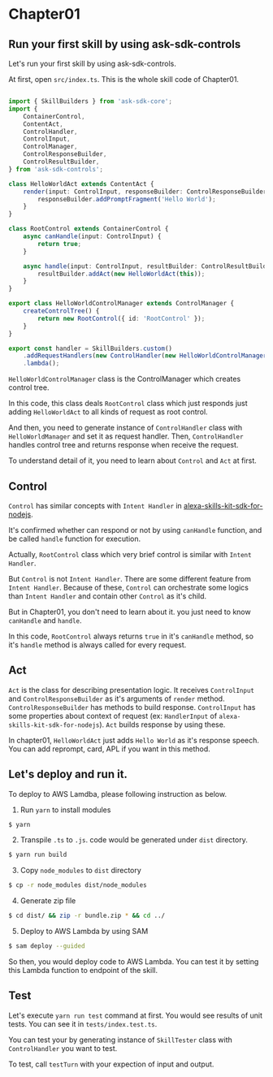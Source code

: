 # Chapter01

## Run your first skill by using ask-sdk-controls

Let's run your first skill by using ask-sdk-controls.

At first, open `src/index.ts`. This is the whole skill code of Chapter01.

```typescript

import { SkillBuilders } from 'ask-sdk-core';
import {
    ContainerControl,
    ContentAct,
    ControlHandler,
    ControlInput,
    ControlManager,
    ControlResponseBuilder,
    ControlResultBuilder,
} from 'ask-sdk-controls';

class HelloWorldAct extends ContentAct {
    render(input: ControlInput, responseBuilder: ControlResponseBuilder) {
        responseBuilder.addPromptFragment('Hello World');
    }
}

class RootControl extends ContainerControl {
    async canHandle(input: ControlInput) {
        return true;
    }

    async handle(input: ControlInput, resultBuilder: ControlResultBuilder) {
        resultBuilder.addAct(new HelloWorldAct(this));
    }
}

export class HelloWorldControlManager extends ControlManager {
    createControlTree() {
        return new RootControl({ id: 'RootControl' });
    }
}

export const handler = SkillBuilders.custom()
    .addRequestHandlers(new ControlHandler(new HelloWorldControlManager()))
    .lambda();

```

`HelloWorldControlManager` class is the ControlManager which creates control tree.
 
In this code, this class deals `RootControl` class which just responds just adding `HelloWorldAct` to all kinds of request as root control.

And then, you need to generate instance of `ControlHandler` class with `HelloWorldManager` and set it as request handler. Then, `ControlHandler` handles control tree and returns response when receive the request.

To understand detail of it, you need to learn about `Control` and `Act` at first.

## Control

`Control` has similar concepts with `Intent Handler` in [alexa-skills-kit-sdk-for-nodejs](https://github.com/alexa/alexa-skills-kit-sdk-for-nodejs).

It's confirmed whether can respond or not by using `canHandle` function, and be called `handle` function for execution.

Actually, `RootControl` class which very brief control is similar with `Intent Handler`.

But `Control` is not `Intent Handler`. There are some different feature from `Intent Handler`. Because of these, `Control` can orchestrate some logics than `Intent Handler` and contain other `Control` as it's child.

But in Chapter01, you don't need to learn about it. you just need to know `canHandle` and `handle`.

In this code, `RootControl` always returns `true` in it's `canHandle` method, so it's `handle` method is always called for every request.

## Act

`Act` is the class for describing presentation logic.
It receives `ControlInput` and `ControlResponseBuilder` as it's arguments of `render` method.
`ControlResponseBuilder` has methods to build response. `ControlInput` has some properties about context of request (ex: `HandlerInput` of `alexa-skills-kit-sdk-for-nodejs`). `Act` builds response by using these.

In chapter01, `HelloWorldAct` just adds `Hello World` as it's response speech. You can add reprompt, card, APL if you want in this method.

## Let's deploy and run it.

To deploy to AWS Lamdba, please following instruction as below.

1. Run `yarn` to install modules

```sh
$ yarn
```

2. Transpile `.ts` to `.js`. code would be generated under `dist` directory.

```sh
$ yarn run build
```

3. Copy `node_modules` to `dist` directory

```sh
$ cp -r node_modules dist/node_modules
```

4. Generate zip file

```sh
$ cd dist/ && zip -r bundle.zip * && cd ../
```

5. Deploy to AWS Lambda by using SAM

```sh
$ sam deploy --guided
```

So then, you would deploy code to AWS Lambda. You can test it by setting this Lambda function to endpoint of the skill.

## Test

Let's execute `yarn run test` command at first. You would see results of unit tests.
You can see it in `tests/index.test.ts`.

You can test your by generating instance of `SkillTester` class with `ControlHandler` you want to test.

To test, call `testTurn` with your expection of input and output.

